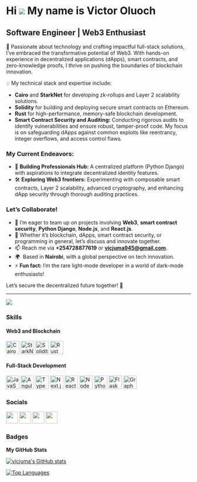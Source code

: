 Hi ![](https://user-images.githubusercontent.com/18350557/176309783-0785949b-9127-417c-8b55-ab5a4333674e.gif) My name is Victor Oluoch
========================================================================================================================================

Software Engineer | Web3 Enthusiast
-----------------------------------

🚀 Passionate about technology and crafting impactful full-stack solutions, I’ve embraced the transformative potential of Web3. With hands-on experience in decentralized applications (dApps), smart contracts, and zero-knowledge proofs, I thrive on pushing the boundaries of blockchain innovation.  

💡 My technical stack and expertise include:  
- **Cairo** and **StarkNet** for developing zk-rollups and Layer 2 scalability solutions.  
- **Solidity** for building and deploying secure smart contracts on Ethereum.  
- **Rust** for high-performance, memory-safe blockchain development.  
- **Smart Contract Security and Auditing:** Conducting rigorous audits to identify vulnerabilities and ensure robust, tamper-proof code. My focus is on safeguarding dApps against common exploits like reentrancy, integer overflows, and access control flaws.  

### My Current Endeavors:
- 🔭 **Building Professionals Hub:** A centralized platform (Python Django) with aspirations to integrate decentralized identity features.  
- 🛠 **Exploring Web3 frontiers:** Experimenting with composable smart contracts, Layer 2 scalability, advanced cryptography, and enhancing dApp security through thorough auditing practices.  

### Let’s Collaborate!
- 👯 I’m eager to team up on projects involving **Web3**, **smart contract security**, **Python Django**, **Node.js**, and **React.js**.  
- 💬 Whether it’s blockchain, dApps, smart contract security, or programming in general, let’s discuss and innovate together.  
- 📫 Reach me via **+254728877619** or **[vicjuma945@gmail.com](mailto:vicjuma945@gmail.com)**.  
- 🌍  Based in **Nairobi**, with a global perspective on tech innovation.  
- ⚡ **Fun fact:** I’m the rare light-mode developer in a world of dark-mode enthusiasts!  

Let’s secure the decentralized future together! 🤝  

---  

<a href="https://www.github.com/vicjuma" target="_blank" rel="noreferrer"><img
src="https://img.shields.io/github/followers/vicjuma?logo=github&style=for-the-badge&color=0891b2&labelColor=1c1917" /></a>

### Skills

#### Web3 and Blockchain
<p align="left">
<a href="https://www.cairo-lang.org/" target="_blank" rel="noreferrer"><img src="https://imgs.search.brave.com/w3Luugu20wGnAr_XXc6nHPLfd-laZaY2wJepEF0fkRo/rs:fit:500:0:0:0/g:ce/aHR0cHM6Ly9zdGFy/a3dhcmUuY28vd3At/Y29udGVudC91cGxv/YWRzLzIwMjMvMTEv/Q2Fpcm8tbG9nby5w/bmc" width="36" height="36" alt="Cairo" /></a>
<a href="https://starkware.co/starknet/" target="_blank" rel="noreferrer"><img src="https://imgs.search.brave.com/fvcCtTQlxfvun1ymsy9o9XS4uJOGvBHzpZKGFIiYPcs/rs:fit:500:0:0:0/g:ce/aHR0cHM6Ly9zdGFy/a3dhcmUuY28vd3At/Y29udGVudC91cGxv/YWRzLzIwMjMvMDIv/U04tU3ltYm9sLUdy/YWRpZW50LnBuZw" width="36" height="36" alt="StarkNet" /></a>
<a href="https://soliditylang.org/" target="_blank" rel="noreferrer"><img src="https://imgs.search.brave.com/ZUx9iVt78YsFxSTut5Omuk3iYMAU1wmLxGyWwGLRbbw/rs:fit:500:0:0:0/g:ce/aHR0cHM6Ly93d3cu/b3BlbnplcHBlbGlu/LmNvbS9odWJmcy9z/b2xpZGl0eS1ibHVl/LnN2Zw" width="36" height="36" alt="Solidity" /></a>
<a href="https://www.rust-lang.org/" target="_blank" rel="noreferrer"><img src="https://imgs.search.brave.com/Lykff7MIkCe_yV1vI4n_13pkT26FBg4gs7bvo114uLg/rs:fit:500:0:0:0/g:ce/aHR0cHM6Ly93d3cu/b3JpZW50c29mdHdh/cmUuY29tL1RoZW1l/cy9Db250ZW50L0lt/YWdlcy9ibG9nLzIw/MjEtMTEtMjIvcnVz/dC5qcGc" width="36" height="36" alt="Rust" /></a>
</p>

#### Full-Stack Development
<p align="left">
<a href="https://developer.mozilla.org/en-US/docs/Web/JavaScript" target="_blank" rel="noreferrer"><img src="https://raw.githubusercontent.com/danielcranney/readme-generator/main/public/icons/skills/javascript-colored.svg" width="36" height="36" alt="JavaScript" /></a>
<a href="https://angularjs.org/" target="_blank" rel="noreferrer"><img src="https://raw.githubusercontent.com/danielcranney/readme-generator/main/public/icons/skills/angularjs-colored.svg" width="36" height="36" alt="Angular.js" /></a>
<a href="https://www.typescriptlang.org/" target="_blank" rel="noreferrer"><img src="https://raw.githubusercontent.com/danielcranney/readme-generator/main/public/icons/skills/typescript-colored.svg" width="36" height="36" alt="TypeScript" /></a>
<a href="https://nextjs.org/" target="_blank" rel="noreferrer"><img src="https://raw.githubusercontent.com/danielcranney/readme-generator/main/public/icons/skills/nextjs-colored.svg" width="36" height="36" alt="Next.js" /></a>
<a href="https://reactjs.org/" target="_blank" rel="noreferrer"><img src="https://raw.githubusercontent.com/danielcranney/readme-generator/main/public/icons/skills/react-colored.svg" width="36" height="36" alt="React" /></a>
<a href="https://nodejs.org/en/" target="_blank" rel="noreferrer"><img src="https://raw.githubusercontent.com/danielcranney/readme-generator/main/public/icons/skills/nodejs-colored.svg" width="36" height="36" alt="NodeJS" /></a>
<a href="https://www.djangoproject.com/" target="_blank" rel="noreferrer"><img src="https://raw.githubusercontent.com/danielcranney/readme-generator/main/public/icons/skills/django-colored.svg" width="36" height="36" alt="Python Django" /></a>
<a href="https://flask.palletsprojects.com/en/2.2.x/" target="_blank" rel="noreferrer"><img src="https://raw.githubusercontent.com/danielcranney/readme-generator/main/public/icons/skills/flask-colored.svg" width="36" height="36" alt="Flask" /></a>
<a href="https://graphql.org/" target="_blank" rel="noreferrer"><img src="https://raw.githubusercontent.com/danielcranney/readme-generator/main/public/icons/skills/graphql-colored.svg" width="36" height="36" alt="GraphQL" /></a>
</p>

### Socials

<p align="left"> 
<a href="https://discord.com/users/ratedg" target="_blank" rel="noreferrer"><img src="https://raw.githubusercontent.com/danielcranney/readme-generator/main/public/icons/socials/discord.svg" width="32" height="32" /></a> 
<a href="https://www.github.com/vicjuma" target="_blank" rel="noreferrer"><img src="https://raw.githubusercontent.com/danielcranney/readme-generator/main/public/icons/socials/github-dark.svg" width="32" height="32" /></a> 
<a href="https://www.linkedin.com/in/victor-oluoch-85bb63b9/" target="_blank" rel="noreferrer"><img src="https://raw.githubusercontent.com/danielcranney/readme-generator/main/public/icons/socials/linkedin.svg" width="32" height="32" /></a> 
<a href="https://stackoverflow.com/users/8971854/vik" target="_blank" rel="noreferrer"><img src="https://raw.githubusercontent.com/danielcranney/readme-generator/main/public/icons/socials/stackoverflow.svg" width="32" height="32" /></a>
</p>

### Badges

<b>My GitHub Stats</b>

<a href="http://www.github.com/vicjuma"><img src="https://github-readme-stats.vercel.app/api?username=vicjuma&show_icons=true&hide=prs,&count_private=true&title_color=0891b2&text_color=ffffff&icon_color=0891b2&bg_color=1c1917&hide_border=true&show_icons=true" alt="vicjuma's GitHub stats" /></a>


<a href="https://github.com/vicjuma" align="left"><img src="https://github-readme-stats.vercel.app/api/top-langs/?username=vicjuma&langs_count=10&title_color=0891b2&text_color=ffffff&icon_color=0891b2&bg_color=1c1917&hide_border=true&locale=en&custom_title=Top%20%Languages" alt="Top Languages" /></a>

